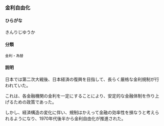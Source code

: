 <div style="display:none;">

## [あ行](securities-terms?id=あ行)
## [か行](securities-terms?id=か行)

</div>

### 金利自由化

#### ひらがな

きんりじゆうか

#### 分類

`金利・為替`

#### 説明

日本では第二次大戦後、日本経済の復興を目指して、長らく厳格な金利規制が行われていた。
これは、各金融機関の金利を一定にすることにより、安定的な金融体制を作り上げるための政策であった。
 
しかし、経済構造の変化に伴い、規制はかえって金融の効率性を損なうと考えられるようになり、1970年代後半から金利自由化が推進された。

<div style="display:none;">

## [さ行](securities-terms?id=さ行)
## [た行](securities-terms?id=た行)
## [な行](securities-terms?id=な行)
## [は行](securities-terms?id=は行)
## [ま行](securities-terms?id=ま行)
## [や行](securities-terms?id=や行)
## [ら行](securities-terms?id=ら行)
## [わ行](securities-terms?id=わ行)
## [英数字・記号](securities-terms?id=英数字・記号)

</div>

